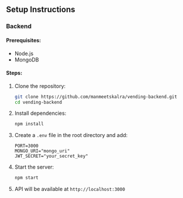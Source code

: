 ## Setup Instructions

### Backend

#### Prerequisites:

- Node.js
- MongoDB

#### Steps:

1. Clone the repository:
   ```sh
   git clone https://github.com/manmeetskalra/vending-backend.git
   cd vending-backend
   ```
2. Install dependencies:
   ```sh
   npm install
   ```
3. Create a `.env` file in the root directory and add:
   ```env
   PORT=3000
   MONGO_URI="mongo_uri"
   JWT_SECRET="your_secret_key"
   ```
4. Start the server:
   ```sh
   npm start
   ```
5. API will be available at `http://localhost:3000`
